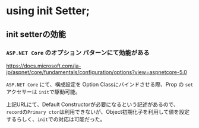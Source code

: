 # using init Setter;

## init setterの効能
### ```ASP.NET Core``` のオプション パターンにて効能がある
https://docs.microsoft.com/ja-jp/aspnet/core/fundamentals/configuration/options?view=aspnetcore-5.0

```ASP.NET Core``` にて、構成設定を Option Classにバインドさせる際、Prop の ```set``` アクセサーは ```init```で駆動可能。

上記URLにて、Default Constructorが必要になるという記述があるので、```record```の```Primary ctor```は利用できないが、Object初期化子を利用して値を設定するらしく、```init```での対応は可能だった。